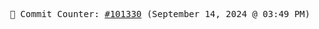 <p align="center">
    <samp>
        📮 Commit Counter: <a href="https://github.com/Javascript-void0/Javascript-void0/commits/main">#101330</a> (September 14, 2024 @ 03:49 PM)
    </samp>
</p>